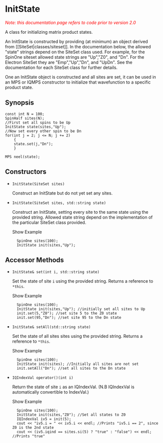 # InitState #

<span style="color:red;font-style:italic;">Note: this documentation page refers to code prior to version 2.0</span>

A class for initializing matrix product states.

An InitState is constructed by providing (at minimum) an object derived from [[SiteSet|classes/siteset]]. 
In the documentation below, the allowed "state" strings depend on the SiteSet class used. For example, 
for the SpinOne siteset allowed state strings are "Up","Z0", and "Dn". For the Electron SiteSet they are 
"Emp","Up","Dn", and "UpDn". See the documentation for each SiteSet class for further details.

One an InitState object is constructed and all sites are set, it can be used in an MPS or IQMPS 
constructor to initialize that wavefunction to a specific product state.

## Synopsis ##

    const int N = 100;
    SpinHalf sites(N);
    //First set all spins to be Up
    InitState state(sites,"Up");
    //Now set every other spin to be Dn
    for(int j = 2; j <= N; j += 2)
        {
        state.set(j,"Dn");
        }

    MPS neel(state);



## Constructors ##

* `InitState(SiteSet sites)` 

   Construct an InitState but do not yet set any sites.

* `InitState(SiteSet sites, std::string state)` 

   Construct an InitState, setting every site to the same state using the provided string.
   Allowed state string depend on the implementation of the particular SiteSet class provided.

  <div class="example_clicker">Show Example</div>

        SpinOne sites(100);
        InitState init(sites,"Up");

## Accessor Methods ##

* `InitState& set(int i, std::string state)` 

   Set the state of site `i` using the provided string. Returns a reference to `*this`.

  <div class="example_clicker">Show Example</div>

        SpinOne sites(100);
        InitState init(sites,"Up"); //initially set all sites to Up
        init.set(5,"Z0"); //set site 5 to the Z0 state
        init.set(95,"Dn"); //set site 95 to the Dn state

* `InitState& setAll(std::string state)` 

   Set the state of all sites sites using the provided string. Returns a reference to `*this`.

  <div class="example_clicker">Show Example</div>

        SpinOne sites(100);
        InitState init(sites); //Initially all sites are not set
        init.setAll("Dn"); //set all sites to the Dn state

* `IQIndexVal operator()(int i)` 

   Return the state of site `i` as an IQIndexVal. (N.B IQIndexVal is automatically convertible to IndexVal.)

   <div class="example_clicker">Show Example</div>

        SpinOne sites(100);
        InitState init(sites,"Z0"); //Set all states to Z0
        IQIndexVal iv5 = init(5);
        cout << "iv5.i = " << iv5.i << endl; //Prints "iv5.i == 2", since Z0 is the 2nd state
        cout << (iv5.iqind == sites.si(5) ? "true" : "false") << endl; //Prints "true"

